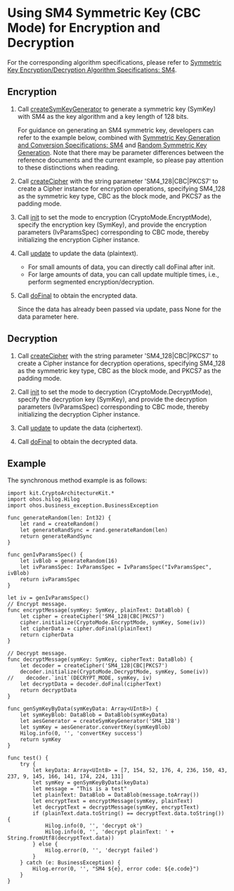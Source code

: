 # Using SM4 Symmetric Key (CBC Mode) for Encryption and Decryption

For the corresponding algorithm specifications, please refer to [Symmetric Key Encryption/Decryption Algorithm Specifications: SM4](./cj-crypto-sym-encrypt-decrypt-spec.md#sm4).

## Encryption

1. Call [createSymKeyGenerator](../../../../API_Reference/source_en/CryptoArchitectureKit/cj-apis-crypto.md#func-createsymkeygeneratorstring) to generate a symmetric key (SymKey) with SM4 as the key algorithm and a key length of 128 bits.

    For guidance on generating an SM4 symmetric key, developers can refer to the example below, combined with [Symmetric Key Generation and Conversion Specifications: SM4](./cj-crypto-sym-key-generation-conversion-spec.md#sm4) and [Random Symmetric Key Generation](./cj-crypto-generate-sym-key-randomly.md). Note that there may be parameter differences between the reference documents and the current example, so please pay attention to these distinctions when reading.

2. Call [createCipher](../../../../API_Reference/source_en/CryptoArchitectureKit/cj-apis-crypto.md#func-createcipherstring) with the string parameter 'SM4_128|CBC|PKCS7' to create a Cipher instance for encryption operations, specifying SM4_128 as the symmetric key type, CBC as the block mode, and PKCS7 as the padding mode.

3. Call [init](../../../../API_Reference/source_en/CryptoArchitectureKit/cj-apis-crypto.md#func-initcryptomode-key-paramsspec) to set the mode to encryption (CryptoMode.EncryptMode), specify the encryption key (SymKey), and provide the encryption parameters (IvParamsSpec) corresponding to CBC mode, thereby initializing the encryption Cipher instance.

4. Call [update](../../../../API_Reference/source_en/CryptoArchitectureKit/cj-apis-crypto.md#func-updatedatablob) to update the data (plaintext).

    - For small amounts of data, you can directly call doFinal after init.
    - For large amounts of data, you can call update multiple times, i.e., perform segmented encryption/decryption.

5. Call [doFinal](../../../../API_Reference/source_en/CryptoArchitectureKit/cj-apis-crypto.md#func-dofinaldatablob) to obtain the encrypted data.

    Since the data has already been passed via update, pass None for the data parameter here.

## Decryption

1. Call [createCipher](../../../../API_Reference/source_en/CryptoArchitectureKit/cj-apis-crypto.md#func-createcipherstring) with the string parameter 'SM4_128|CBC|PKCS7' to create a Cipher instance for decryption operations, specifying SM4_128 as the symmetric key type, CBC as the block mode, and PKCS7 as the padding mode.

2. Call [init](../../../../API_Reference/source_en/CryptoArchitectureKit/cj-apis-crypto.md#func-initcryptomode-key-paramsspec) to set the mode to decryption (CryptoMode.DecryptMode), specify the decryption key (SymKey), and provide the decryption parameters (IvParamsSpec) corresponding to CBC mode, thereby initializing the decryption Cipher instance.

3. Call [update](../../../../API_Reference/source_en/CryptoArchitectureKit/cj-apis-crypto.md#func-updatedatablob) to update the data (ciphertext).

4. Call [doFinal](../../../../API_Reference/source_en/CryptoArchitectureKit/cj-apis-crypto.md#func-dofinaldatablob) to obtain the decrypted data.

## Example

The synchronous method example is as follows:

<!-- compile -->

```cangjie
import kit.CryptoArchitectureKit.*
import ohos.hilog.Hilog
import ohos.business_exception.BusinessException

func generateRandom(len: Int32) {
    let rand = createRandom()
    let generateRandSync = rand.generateRandom(len)
    return generateRandSync
}

func genIvParamsSpec() {
    let ivBlob = generateRandom(16)
    let ivParamsSpec: IvParamsSpec = IvParamsSpec("IvParamsSpec", ivBlob)
    return ivParamsSpec
}

let iv = genIvParamsSpec()
// Encrypt message.
func encryptMessage(symKey: SymKey, plainText: DataBlob) {
    let cipher = createCipher('SM4_128|CBC|PKCS7')
    cipher.initialize(CryptoMode.EncryptMode, symKey, Some(iv))
    let cipherData = cipher.doFinal(plainText)
    return cipherData
}

// Decrypt message.
func decryptMessage(symKey: SymKey, cipherText: DataBlob) {
    let decoder = createCipher('SM4_128|CBC|PKCS7')
    decoder.initialize(CryptoMode.DecryptMode, symKey, Some(iv))
//    decoder.`init`(DECRYPT_MODE, symKey, iv)
    let decryptData = decoder.doFinal(cipherText)
    return decryptData
}

func genSymKeyByData(symKeyData: Array<UInt8>) {
    let symKeyBlob: DataBlob = DataBlob(symKeyData)
    let aesGenerator = createSymKeyGenerator('SM4_128')
    let symKey = aesGenerator.convertKey(symKeyBlob)
    Hilog.info(0, '', 'convertKey success')
    return symKey
}

func test() {
    try {
        let keyData: Array<UInt8> = [7, 154, 52, 176, 4, 236, 150, 43, 237, 9, 145, 166, 141, 174, 224, 131]
        let symKey = genSymKeyByData(keyData)
        let message = "This is a test"
        let plainText: DataBlob = DataBlob(message.toArray())
        let encryptText = encryptMessage(symKey, plainText)
        let decryptText = decryptMessage(symKey, encryptText)
        if (plainText.data.toString() == decryptText.data.toString()) {
            Hilog.info(0, '', 'decrypt ok')
            Hilog.info(0, '', 'decrypt plainText: ' + String.fromUtf8(decryptText.data))
        } else {
            Hilog.error(0, '', 'decrypt failed')
        }
    } catch (e: BusinessException) {
        Hilog.error(0, '', "SM4 ${e}, error code: ${e.code}")
    }
}
```